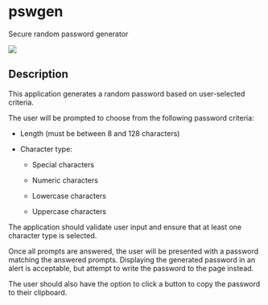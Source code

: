 # pswgen
Secure random password generator

<img src="pswgen/images/pswGen.png">

## Description

This application generates a random password based on user-selected criteria.

The user will be prompted to choose from the following password criteria:

* Length (must be between 8 and 128 characters)

* Character type:

  * Special characters 

  * Numeric characters

  * Lowercase characters

  * Uppercase characters

The application should validate user input and ensure that at least one character type is selected.

Once all prompts are answered, the user will be presented with a password matching the answered prompts. Displaying the generated password in an alert is acceptable, but attempt to write the password to the page instead.

The user should also have the option to click a button to copy the password to their clipboard.

